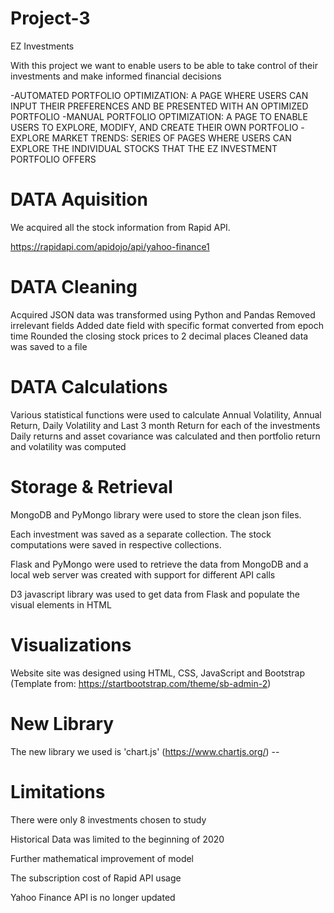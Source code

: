 # Project-3

EZ Investments

With this project we want to enable users to be able to take control of their investments and make informed financial decisions

-AUTOMATED PORTFOLIO OPTIMIZATION: A PAGE WHERE USERS CAN INPUT THEIR PREFERENCES AND BE PRESENTED WITH AN OPTIMIZED PORTFOLIO
-MANUAL PORTFOLIO OPTIMIZATION: A PAGE TO ENABLE USERS TO EXPLORE, MODIFY, AND CREATE THEIR OWN PORTFOLIO
-EXPLORE MARKET TRENDS: SERIES OF PAGES WHERE USERS CAN EXPLORE THE INDIVIDUAL STOCKS THAT THE EZ INVESTMENT PORTFOLIO OFFERS

# DATA Aquisition
We acquired all the stock information from Rapid API.

https://rapidapi.com/apidojo/api/yahoo-finance1

# DATA Cleaning
Acquired JSON data was transformed using Python and Pandas
Removed irrelevant fields
Added date field with specific format converted from epoch time
Rounded the closing stock prices to 2 decimal places
Cleaned data was saved to a file

# DATA Calculations
Various statistical functions were used to calculate Annual Volatility, Annual Return, Daily Volatility and Last 3 month Return for each of the investments
Daily returns and asset covariance was calculated and then portfolio return and volatility was computed

# Storage & Retrieval

MongoDB and PyMongo library were used to store the clean json files.

Each investment was saved as a separate collection. The stock computations were saved in respective collections.

Flask and PyMongo were used to retrieve the data from MongoDB and a local web server was created with support for different API calls 

D3 javascript library was used to get data from Flask and populate the visual elements in HTML

# Visualizations

Website site was designed using HTML, CSS, JavaScript and Bootstrap (Template from: https://startbootstrap.com/theme/sb-admin-2)

# New Library

The new library we used is 'chart.js' (https://www.chartjs.org/) -- 

# Limitations

There were only 8 investments chosen to study

Historical Data was limited to the beginning of 2020

Further mathematical improvement of model

The subscription cost of Rapid API usage

Yahoo Finance API is no longer updated






